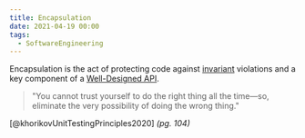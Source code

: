 ```yaml
---
title: Encapsulation
date: 2021-04-19 00:00
tags:
  - SoftwareEngineering
---
```


Encapsulation is the act of protecting code against [invariant](invariant) violations and a key component of a [Well-Designed API](well-designed-api.md).

> "You cannot trust yourself to do the right thing all the time—so, eliminate the very possibility of doing the wrong thing."

[@khorikovUnitTestingPrinciples2020] *(pg. 104)*
